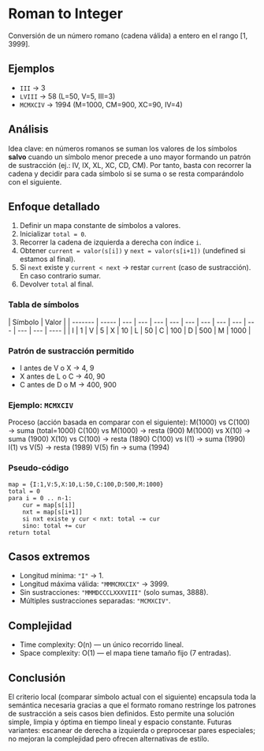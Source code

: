 # Roman to Integer

Conversión de un número romano (cadena válida) a entero en el rango [1, 3999].

## Ejemplos

- `III` → 3
- `LVIII` → 58 (L=50, V=5, III=3)
- `MCMXCIV` → 1994 (M=1000, CM=900, XC=90, IV=4)

## Análisis

Idea clave: en números romanos se suman los valores de los símbolos **salvo** cuando un símbolo menor precede a uno mayor formando un patrón de sustracción (ej.: IV, IX, XL, XC, CD, CM). Por tanto, basta con recorrer la cadena y decidir para cada símbolo si se suma o se resta comparándolo con el siguiente.

## Enfoque detallado

1. Definir un mapa constante de símbolos a valores.
2. Inicializar `total = 0`.
3. Recorrer la cadena de izquierda a derecha con índice `i`.
4. Obtener `current = valor(s[i])` y `next = valor(s[i+1])` (undefined si estamos al final).
5. Si `next` existe y `current < next` → restar `current` (caso de sustracción). En caso contrario sumar.
6. Devolver `total` al final.

### Tabla de símbolos

| Símbolo | Valor |
| ------- | ----- | --- | --- | --- | --- | --- | --- | --- | --- | --- | --- | --- | ---- |
| I       | 1     | V   | 5   | X   | 10  | L   | 50  | C   | 100 | D   | 500 | M   | 1000 |

### Patrón de sustracción permitido

- I antes de V o X → 4, 9
- X antes de L o C → 40, 90
- C antes de D o M → 400, 900

### Ejemplo: `MCMXCIV`

Proceso (acción basada en comparar con el siguiente):
M(1000) vs C(100) → suma (total=1000)
C(100) vs M(1000) → resta (900)
M(1000) vs X(10) → suma (1900)
X(10) vs C(100) → resta (1890)
C(100) vs I(1) → suma (1990)
I(1) vs V(5) → resta (1989)
V(5) fin → suma (1994)

### Pseudo-código

```
map = {I:1,V:5,X:10,L:50,C:100,D:500,M:1000}
total = 0
para i = 0 .. n-1:
	cur = map[s[i]]
	nxt = map[s[i+1]]
	si nxt existe y cur < nxt: total -= cur
	sino: total += cur
return total
```

## Casos extremos

- Longitud mínima: `"I"` → 1.
- Longitud máxima válida: `"MMMCMXCIX"` → 3999.
- Sin sustracciones: `"MMMDCCCLXXXVIII"` (solo sumas, 3888).
- Múltiples sustracciones separadas: `"MCMXCIV"`.

## Complejidad

- Time complexity: O(n) — un único recorrido lineal.
- Space complexity: O(1) — el mapa tiene tamaño fijo (7 entradas).

## Conclusión

El criterio local (comparar símbolo actual con el siguiente) encapsula toda la semántica necesaria gracias a que el formato romano restringe los patrones de sustracción a seis casos bien definidos. Esto permite una solución simple, limpia y óptima en tiempo lineal y espacio constante. Futuras variantes: escanear de derecha a izquierda o preprocesar pares especiales; no mejoran la complejidad pero ofrecen alternativas de estilo.

